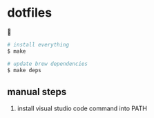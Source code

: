 # dotfiles

:information_desk_person:

```bash
# install everything
$ make

# update brew dependencies
$ make deps
```

## manual steps
1. install visual studio code command into PATH
